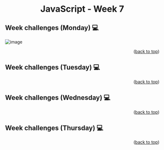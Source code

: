 <a name="readme-top"></a>
<h1 align="center">JavaScript - Week 7</h1>

## Week challenges (Monday) 💻
![image](https://user-images.githubusercontent.com/97712003/225207158-95f439cc-cf02-44b4-b9a1-913158212570.png)
<p align="right">(<a href="#readme-top">back to top</a>)</p>

## Week challenges (Tuesday) 💻
<p align="right">(<a href="#readme-top">back to top</a>)</p>

## Week challenges (Wednesday) 💻
<p align="right">(<a href="#readme-top">back to top</a>)</p>

## Week challenges (Thursday) 💻
<p align="right">(<a href="#readme-top">back to top</a>)</p>
